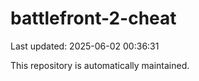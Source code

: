 # battlefront-2-cheat

Last updated: 2025-06-02 00:36:31

This repository is automatically maintained.
